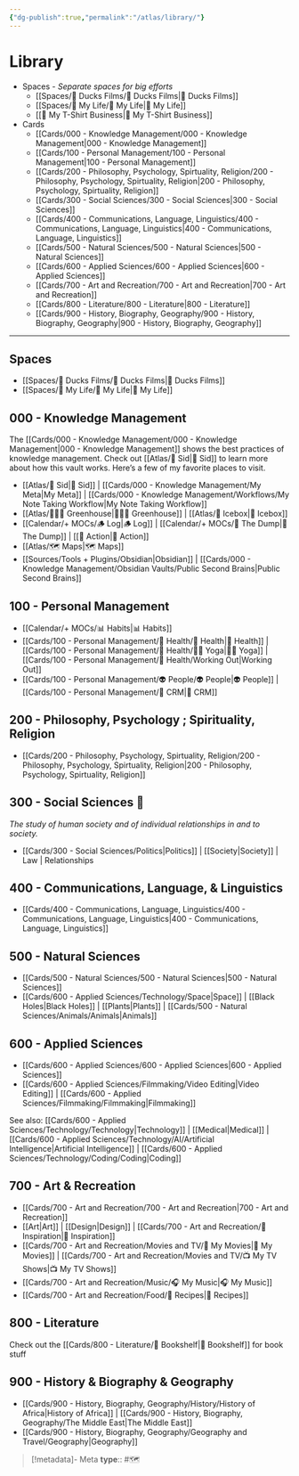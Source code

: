 ```yaml
---
{"dg-publish":true,"permalink":"/atlas/library/"}
---
```



# Library

- Spaces - *Separate spaces for big efforts*
	- [[Spaces/🦆 Ducks Films/🦆 Ducks Films\|🦆 Ducks Films]]
	- [[Spaces/🤘 My Life/🤘 My Life\|🤘 My Life]]
	- [[👕 My T-Shirt Business\|👕 My T-Shirt Business]]
- Cards
	- [[Cards/000 - Knowledge Management/000 - Knowledge Management\|000 - Knowledge Management]]
	- [[Cards/100 - Personal Management/100 - Personal Management\|100 - Personal Management]]
	- [[Cards/200 - Philosophy, Psychology, Spirtuality, Religion/200 - Philosophy, Psychology, Spirtuality, Religion\|200 - Philosophy, Psychology, Spirtuality, Religion]]
	- [[Cards/300 - Social Sciences/300 - Social Sciences\|300 - Social Sciences]]
	- [[Cards/400 - Communications, Language, Linguistics/400 - Communications, Language, Linguistics\|400 - Communications, Language, Linguistics]]
	- [[Cards/500 - Natural Sciences/500 - Natural Sciences\|500 - Natural Sciences]]
	- [[Cards/600 - Applied Sciences/600 - Applied Sciences\|600 - Applied Sciences]]
	- [[Cards/700 - Art and Recreation/700 - Art and Recreation\|700 - Art and Recreation]]
	- [[Cards/800 - Literature/800 - Literature\|800 - Literature]]
	- [[Cards/900 - History, Biography, Geography/900 - History, Biography, Geography\|900 - History, Biography, Geography]]

---

## Spaces
- [[Spaces/🦆 Ducks Films/🦆 Ducks Films\|🦆 Ducks Films]]
- [[Spaces/🤘 My Life/🤘 My Life\|🤘 My Life]]

## 000 - Knowledge Management
The [[Cards/000 - Knowledge Management/000 - Knowledge Management\|000 - Knowledge Management]] shows the best practices of knowledge management. Check out [[Atlas/🧠 Sid\|🧠 Sid]] to learn more about how this vault works. Here’s a few of my favorite places to visit.

- [[Atlas/🧠 Sid\|🧠 Sid]] | [[Cards/000 - Knowledge Management/My Meta\|My Meta]] | [[Cards/000 - Knowledge Management/Workflows/My Note Taking Workflow\|My Note Taking Workflow]] 
- [[Atlas/👨🏻‍🌾 Greenhouse\|👨🏻‍🌾 Greenhouse]] | [[Atlas/🧊 Icebox\|🧊 Icebox]]
- [[Calendar/+ MOCs/🪵 Log\|🪵 Log]] | [[Calendar/+ MOCs/🔗 The Dump\|🔗 The Dump]] | [[🏹 Action\|🏹 Action]]
- [[Atlas/🗺 Maps\|🗺 Maps]] 
- [[Sources/Tools + Plugins/Obsidian\|Obsidian]] | [[Cards/000 - Knowledge Management/Obsidian Vaults/Public Second Brains\|Public Second Brains]]

## 100 - Personal Management

- [[Calendar/+ MOCs/📊 Habits\|📊 Habits]]
- [[Cards/100 - Personal Management/💪 Health/💪 Health\|💪 Health]] | [[Cards/100 - Personal Management/💪 Health/🧘‍♂️ Yoga\|🧘‍♂️ Yoga]] | [[Cards/100 - Personal Management/💪 Health/Working Out\|Working Out]]
- [[Cards/100 - Personal Management/👽 People/👽 People\|👽 People]] | [[Cards/100 - Personal Management/👯 CRM\|👯 CRM]]

## 200 - Philosophy, Psychology ; Spirituality, Religion

- [[Cards/200 - Philosophy, Psychology, Spirtuality, Religion/200 - Philosophy, Psychology, Spirtuality, Religion\|200 - Philosophy, Psychology, Spirtuality, Religion]]

## 300 - Social Sciences 👥
*The study of human society and of individual relationships in and to society.*

- [[Cards/300 - Social Sciences/Politics\|Politics]] | [[Society\|Society]] | Law | Relationships

## 400 - Communications, Language, & Linguistics

- [[Cards/400 - Communications, Language, Linguistics/400 - Communications, Language, Linguistics\|400 - Communications, Language, Linguistics]]

## 500 - Natural Sciences

- [[Cards/500 - Natural Sciences/500 - Natural Sciences\|500 - Natural Sciences]]
- [[Cards/600 - Applied Sciences/Technology/Space\|Space]] | [[Black Holes\|Black Holes]] | [[Plants\|Plants]] | [[Cards/500 - Natural Sciences/Animals/Animals\|Animals]]

## 600 - Applied Sciences

- [[Cards/600 - Applied Sciences/600 - Applied Sciences\|600 - Applied Sciences]]
- [[Cards/600 - Applied Sciences/Filmmaking/Video Editing\|Video Editing]] | [[Cards/600 - Applied Sciences/Filmmaking/Filmmaking\|Filmmaking]]

See also: [[Cards/600 - Applied Sciences/Technology/Technology\|Technology]] | [[Medical\|Medical]] | [[Cards/600 - Applied Sciences/Technology/AI/Artificial Intelligence\|Artificial Intelligence]] | [[Cards/600 - Applied Sciences/Technology/Coding/Coding\|Coding]]

## 700 - Art & Recreation

- [[Cards/700 - Art and Recreation/700 - Art and Recreation\|700 - Art and Recreation]]
- [[Art\|Art]] | [[Design\|Design]] | [[Cards/700 - Art and Recreation/🎨 Inspiration\|🎨 Inspiration]]
- [[Cards/700 - Art and Recreation/Movies and TV/🍿 My Movies\|🍿 My Movies]] |  [[Cards/700 - Art and Recreation/Movies and TV/📺 My TV Shows\|📺 My TV Shows]]
- [[Cards/700 - Art and Recreation/Music/🎧 My Music\|🎧 My Music]]
- [[Cards/700 - Art and Recreation/Food/🍱 Recipes\|🍱 Recipes]]

## 800 - Literature

Check out the [[Cards/800 - Literature/📗 Bookshelf\|📗 Bookshelf]] for book stuff

## 900 - History & Biography & Geography

- [[Cards/900 - History, Biography, Geography/History/History of Africa\|History of Africa]] | [[Cards/900 - History, Biography, Geography/The Middle East\|The Middle East]]
- [[Cards/900 - History, Biography, Geography/Geography and Travel/Geography\|Geography]]

> [!metadata]- Meta
> **type**:: #🗺 
